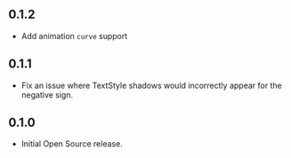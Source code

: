 ## 0.1.2

* Add animation `curve` support

## 0.1.1

* Fix an issue where TextStyle shadows would incorrectly appear for the negative sign.

## 0.1.0

* Initial Open Source release.